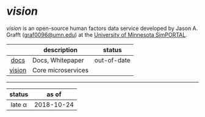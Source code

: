 # *vision*

*vision* is an open-source human factors data service developed by Jason A. Grafft (<graf0096@umn.edu>) at the [University of Minnesota SimPORTAL](https://www.simportal.umn.edu/).

| | description | status |
|:-:|---|---|
| [docs][docs] | Docs, Whitepaper | out-of-date |
| [vision][vision] | Core microservices | |

<hr>

| status | as of |
|:-:|:-:|
| late α | 2018-10-24 |

[docs]: https://github.com/jagrafft/vision/tree/master/docs
[vision]: https://github.com/jagrafft/vision/tree/master/vision